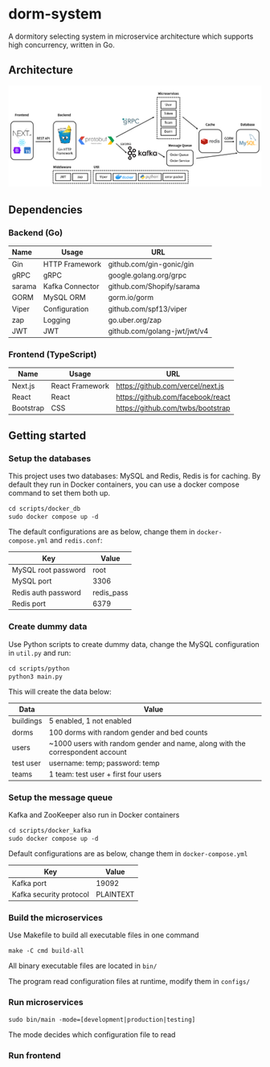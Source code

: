 # dorm-system

A dormitory selecting system in microservice architecture which supports high concurrency, written in Go.

## Architecture

![architecture](./assets/img/architecture.png)

## Dependencies

### Backend (Go)
| Name   | Usage           | URL                          |
| :----- | --------------- | ---------------------------- |
| Gin    | HTTP Framework  | github.com/gin-gonic/gin     |
| gRPC   | gRPC            | google.golang.org/grpc       |
| sarama | Kafka Connector | github.com/Shopify/sarama    |
| GORM   | MySQL ORM       | gorm.io/gorm                 |
| Viper  | Configuration   | github.com/spf13/viper       |
| zap    | Logging         | go.uber.org/zap              |
| JWT    | JWT             | github.com/golang-jwt/jwt/v4 |

### Frontend (TypeScript)

| Name      | Usage           | URL                               |
| --------- | --------------- | --------------------------------- |
| Next.js   | React Framework | https://github.com/vercel/next.js |
| React     | React           | https://github.com/facebook/react |
| Bootstrap | CSS             | https://github.com/twbs/bootstrap |

## Getting started

### Setup the databases

This project uses two databases: MySQL and Redis, Redis is for caching. By default they run in Docker containers, you can use a docker compose command to set them both up.

```shell
cd scripts/docker_db
sudo docker compose up -d
```

 The default configurations are as below, change them in `docker-compose.yml` and `redis.conf`:

| Key                 | Value      |
| ------------------- | ---------- |
| MySQL root password | root       |
| MySQL port          | 3306       |
| Redis auth password | redis_pass |
| Redis port          | 6379       |

### Create dummy data

Use Python scripts to create dummy data, change the MySQL configuration in `util.py` and run:

```shell
cd scripts/python
python3 main.py
```

This will create the data below:

| Data      | Value                                                        |
| --------- | ------------------------------------------------------------ |
| buildings | 5 enabled, 1 not enabled                                     |
| dorms     | 100 dorms with random gender and bed counts                  |
| users     | ~1000 users with random gender and name, along with the correspondent account |
| test user | username: temp; password: temp                               |
| teams     | 1 team: test user + first four users                         |

### Setup the message queue

Kafka and ZooKeeper also run in Docker containers

```shell
cd scripts/docker_kafka
sudo docker compose up -d
```

Default configurations are as below, change them in `docker-compose.yml`

| Key                     | Value     |
| ----------------------- | --------- |
| Kafka port              | 19092     |
| Kafka security protocol | PLAINTEXT |

### Build the microservices

Use Makefile to build all executable files in one command

```shell
make -C cmd build-all
```

All binary executable files are located in `bin/`

The program read configuration files at runtime, modify them in `configs/`

### Run microservices

```shell
sudo bin/main -mode=[development|production|testing]
```

The mode decides which configuration file to read

### Run frontend

